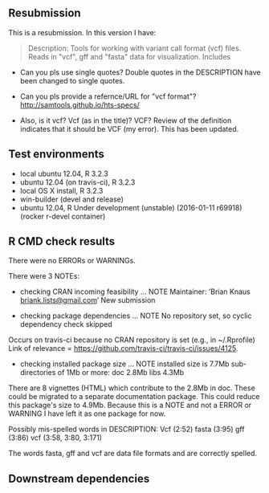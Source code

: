 ## Resubmission
This is a resubmission. In this version I have:

> Description: Tools for working with variant call format (vcf) files. Reads
>   in "vcf", gff and "fasta" data for visualization.  Includes

* Can you pls use single quotes?
Double quotes in the DESCRIPTION have been changed to single quotes.

* Can you pls provide a refernce/URL for "vcf format"?
http://samtools.github.io/hts-specs/

* Also, is it vcf?  Vcf (as in the title)?  VCF?
Review of the definition indicates that it should be VCF (my error). This has been updated.


## Test environments
* local ubuntu 12.04, R 3.2.3
* ubuntu 12.04 (on travis-ci), R 3.2.3
* local OS X install, R 3.2.3
* win-builder (devel and release)
* ubuntu 12.04, R Under development (unstable) (2016-01-11 r69918) (rocker r-devel container)


## R CMD check results
There were no ERRORs or WARNINGs. 

There were 3 NOTEs:

* checking CRAN incoming feasibility ... NOTE
  Maintainer: ‘Brian Knaus <briank.lists@gmail.com>’
  New submission

* checking package dependencies ... NOTE
  No repository set, so cyclic dependency check skipped
  
Occurs on travis-ci because no CRAN repository is set (e.g., in ~/.Rprofile)
Link of relevance = https://github.com/travis-ci/travis-ci/issues/4125.

* checking installed package size ... NOTE
  installed size is  7.7Mb
  sub-directories of 1Mb or more:
    doc    2.8Mb
    libs   4.3Mb

There are 8 vignettes (HTML) which contribute to the 2.8Mb in doc.
These could be migrated to a separate documentation package.
This could reduce this package's size to 4.9Mb.
Because this is a NOTE and not a ERROR or WARNING I have left it as one package for now.


Possibly mis-spelled words in DESCRIPTION:
  Vcf (2:52)
  fasta (3:95)
  gff (3:86)
  vcf (3:58, 3:80, 3:171)
  
The words fasta, gff and vcf are data file formats and are correctly spelled.


## Downstream dependencies


